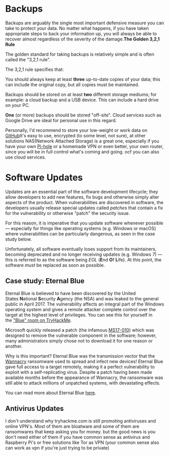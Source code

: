 # Backups
Backups are arguably the single most important defensive measure you can take to protect your data. No matter what happens, if you have taken appropriate steps to back your information up, you will always be able to recover almost regardless of the severity of the damage.**The Golden 3,2,1 Rule**

The golden standard for taking backups is relatively simple and is often called the "3,2,1 rule".

The 3,2,1 rule specifies that:  

You should always keep at least **three** up-to-date copies of your data; this can include the original copy, but all copies must be maintained.  

Backups should be stored on at least **two** different storage mediums; for example: a cloud backup and a USB device. This can include a hard drive on your PC.  

**One** (or more) backups should be stored "off-site". Cloud services such as Google Drive are ideal for personal use in this regard.

Personally, I'd recommend to store your low-weight or work data on [GitHub](https://github.com/)It's easy to use, encrypted (to some level, not sure), at other solutions NAS(Network Attached Storage) is a great one, especially if you have your own [Pi-hole](https://pi-hole.net/) or a homemade VPN or even better, your own router, since you will be in full control what's coming and going. ocf you can also use cloud services.
# Software Updates

Updates are an essential part of the software development lifecycle; they allow developers to add new features, fix bugs and otherwise simply alter aspects of the product. When vulnerabilities are discovered in software, the developers usually release special updates called _patches_ that contain a fix for the vulnerability or otherwise "patch" the security issue.

For this reason, it is imperative that you update software whenever possible — especially for things like operating systems (e.g. Windows or macOS) where vulnerabilities can be particularly dangerous, as seen in the case study below.

Unfortunately, all software eventually loses support from its maintainers, becoming deprecated and no longer receiving updates (e.g. Windows 7) — this is referred to as the software being _EOL_ (**E**nd **O**f **L**ife). At this point, the software _must_ be replaced as soon as possible.
## Case study: Eternal Blue

Eternal Blue is believed to have been discovered by the United States **N**ational **S**ecurity **A**gency (the NSA) and was leaked to the general public in April 2017. The vulnerability affects an integral part of the Windows operating system and gives a remote attacker complete control over the target at the highest level of privileges. You can see this for yourself in the ["Blue" room on TryHackMe](https://tryhackme.com/room/blue).

Microsoft quickly released a patch (the infamous [MS17-010](https://docs.microsoft.com/en-us/security-updates/SecurityBulletins/2017/ms17-010)) which was designed to remove the vulnerable component in the software; however, many administrators simply chose not to download it for one reason or another.

Why is this important? Eternal Blue was the transmission vector that the [Wannacry](https://www.malwarebytes.com/wannacry) ransomware used to spread and infect new devices! Eternal Blue gave full access to a target remotely, making it a perfect vulnerability to exploit with a self-replicating virus. Despite a patch having been made available months before the appearance of Wannacry, the ransomware was still able to attack millions of unpatched systems, with devastating effects.  

You can read more about Eternal Blue [here](https://www.sentinelone.com/blog/eternalblue-nsa-developed-exploit-just-wont-die/).

## Antivirus Updates

I don't understand why tryhackme.com is still promoting antiviruses and online VPN's. Most of them are bloatware and some of them are ransomwares that keep asking you for money. but the good news is you don't need either of them if you have common sense as antivirus and Raspberry Pi's or free solutions like Tor as VPN (your common sense also can work as vpn if you're just trying to be private)